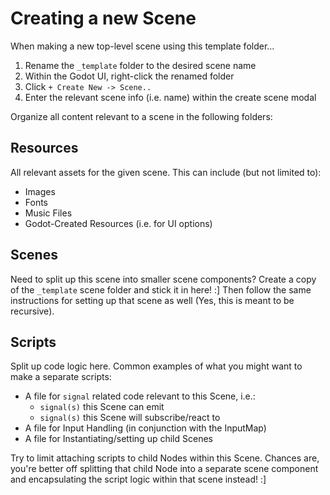 # Creating a new Scene
When making a new top-level scene using this template folder...
1) Rename the `_template` folder to the desired scene name
2) Within the Godot UI, right-click the renamed folder
3) Click `+ Create New -> Scene..`
4) Enter the relevant scene info (i.e. name) within the create scene modal


Organize all content relevant to a scene in the following folders:

## Resources
All relevant assets for the given scene. This can include (but not limited to):
* Images
* Fonts
* Music Files
* Godot-Created Resources (i.e. for UI options)


## Scenes
Need to split up this scene into smaller scene components? Create a copy of the `_template` scene folder and stick it in here! :] Then follow the same instructions for setting up that scene as well (Yes, this is meant to be recursive).


## Scripts
Split up code logic here. Common examples of what you might want to make a separate scripts:
* A file for `signal` related code relevant to this Scene, i.e.:
  * `signal(s)` this Scene can emit
  * `signal(s)` this Scene will subscribe/react to
* A file for Input Handling (in conjunction with the InputMap)
* A file for Instantiating/setting up child Scenes

Try to limit attaching scripts to child Nodes within this Scene. Chances are, you're better off splitting that child Node into a separate scene component and encapsulating the script logic within that scene instead! :]